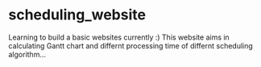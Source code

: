 # scheduling_website
Learning to build a basic websites currently :)
This website aims in calculating Gantt chart and differnt processing time of differnt scheduling algorithm...
